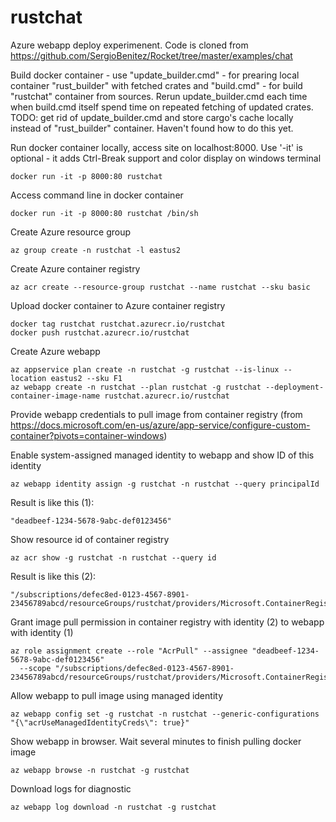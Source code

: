 # rustchat
Azure webapp deploy experimenent. Code is cloned from https://github.com/SergioBenitez/Rocket/tree/master/examples/chat

Build docker container - use "update_builder.cmd" - for prearing local container "rust_builder" with fetched crates and "build.cmd" - 
for build "rustchat" container from sources. Rerun update_builder.cmd each time when build.cmd itself spend time on repeated fetching
of updated crates.
TODO: get rid of update_builder.cmd and store cargo's cache locally instead of "rust_builder" container. Haven't found how to do this yet.

Run docker container locally, access site on localhost:8000. Use '-it' is optional - it adds Ctrl-Break support and color 
display on windows terminal
```
docker run -it -p 8000:80 rustchat
```

Access command line in docker container
```
docker run -it -p 8000:80 rustchat /bin/sh
```

Create Azure resource group
```
az group create -n rustchat -l eastus2
```

Create Azure container registry
```
az acr create --resource-group rustchat --name rustchat --sku basic

```

Upload docker container to Azure container registry
```
docker tag rustchat rustchat.azurecr.io/rustchat
docker push rustchat.azurecr.io/rustchat

```

Create Azure webapp
```
az appservice plan create -n rustchat -g rustchat --is-linux --location eastus2 --sku F1 
az webapp create -n rustchat --plan rustchat -g rustchat --deployment-container-image-name rustchat.azurecr.io/rustchat
```

Provide webapp credentials to pull image from container registry 
(from https://docs.microsoft.com/en-us/azure/app-service/configure-custom-container?pivots=container-windows)

Enable system-assigned managed identity to webapp and show ID of this identity
```
az webapp identity assign -g rustchat -n rustchat --query principalId
```
Result is like this (1):
```
"deadbeef-1234-5678-9abc-def0123456"
```

Show resource id of container registry
```
az acr show -g rustchat -n rustchat --query id
```
Result is like this (2):
```
"/subscriptions/defec8ed-0123-4567-8901-23456789abcd/resourceGroups/rustchat/providers/Microsoft.ContainerRegistry/registries/rustchat"
```

Grant image pull permission in container registry with identity (2) to webapp with identity (1)
```
az role assignment create --role "AcrPull" --assignee "deadbeef-1234-5678-9abc-def0123456"
  --scope "/subscriptions/defec8ed-0123-4567-8901-23456789abcd/resourceGroups/rustchat/providers/Microsoft.ContainerRegistry/registries/rustchat"
```

Allow webapp to pull image using managed identity
```
az webapp config set -g rustchat -n rustchat --generic-configurations "{\"acrUseManagedIdentityCreds\": true}"
```

Show webapp in browser. Wait several minutes to finish pulling docker image
```
az webapp browse -n rustchat -g rustchat
```

Download logs for diagnostic
```
az webapp log download -n rustchat -g rustchat
```
